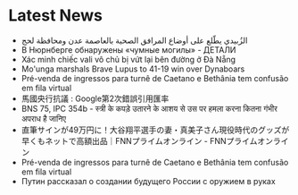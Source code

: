 # Latest News
-  الزُبيدي يطّلع على أوضاع المرافق الصحية بالعاصمة عدن ومحافظة لحج
-  В Нюрнберге обнаружены «чумные могилы» - ДЕТАЛИ
-  Xác minh chiếc vali vô chủ bị vứt lại bên đường ở Đà Nẵng
-  Mo'unga marshals Brave Lupus to 41-19 win over Dynaboars
-  Pré-venda de ingressos para turnê de Caetano e Bethânia tem confusão em fila virtual
-  馬國央行抗議 : Google第2次錯誤引用匯率
-  BNS 75, IPC 354b - स्त्री के कपड़े उतारने के आशय से उस पर हमला करना कितना गंभीर अपराध है जानिए
-  直筆サインが49万円に！大谷翔平選手の妻・真美子さん現役時代のグッズが早くもネットで高額出品｜FNNプライムオンライン - FNNプライムオンライン
-  Pré-venda de ingressos para turnê de Caetano e Bethânia tem confusão em fila virtual
-  Путин рассказал о создании будущего России с оружием в руках
